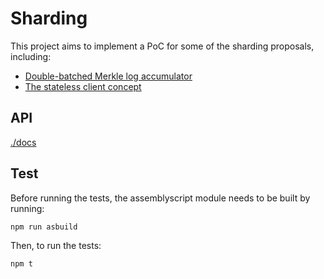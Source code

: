# Sharding

This project aims to implement a PoC for some of the sharding proposals, including:

- [Double-batched Merkle log accumulator](https://ethresear.ch/t/double-batched-merkle-log-accumulator/571)
- [The stateless client concept](https://ethresear.ch/t/the-stateless-client-concept/172)

## API

[./docs](./docs/README.md)

## Test

Before running the tests, the assemblyscript module needs to be built by running:

```sh
npm run asbuild
```

Then, to run the tests:

```sh
npm t
```

